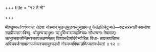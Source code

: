 +++
title = "१२ ते नो"

+++

मीह्ळुष्मन्तोवर्षणवन्तः तेदेवाः नोस्मान् मृळन्तुमृळयन्तुसुखयन्तु केतेइतिचेदुच्यते—रुद्रःसरस्वतीचसजोषाः सहप्रीयमाणाःविष्णु- र्वायुश्चऋभुक्षाः ऋभुर्विभ्वावाजइतित्रयः सौधन्वनाः तेषामाद्यः ऋभुश्चवाजोन्तिमश्चउपलक्षणमेतत् विश्वाचदैव्योदेवेभ्योहितः विधा- ताप्रजापतिश्च अपिचपर्जन्यावातापर्जन्यश्चवायुश्चउभौ नोस्मभ्यमिषमन्नम्पिप्यतांवर्धयतां ॥ १२ ॥
